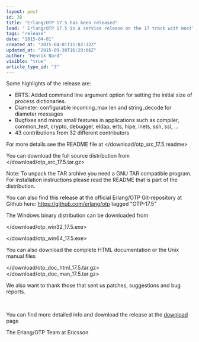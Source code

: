 ```yaml
---
layout: post
id: 38
title: "Erlang/OTP 17.5 has been released"
lead: " Erlang/OTP 17.5 is a service release on the 17 track with mostly bug fixes, but is does contain a number of new features and characteristics improvements as well"
tags: "release"
date: "2015-04-01"
created_at: "2015-04-01T11:02:32Z"
updated_at: "2015-09-30T16:29:06Z"
author: "Henrik Nord"
visible: "true"
article_type_id: "3"
---
```

 Some highlights of the release are:
* ERTS: Added command line argument option for setting the initial size of process dictionaries.
* Diameter: configurable incoming_max len and string_decode for diameter messages
* Bugfixes and minor small features in applications such as compiler, common_test, crypto, debugger, eldap, erts, hipe, inets, ssh, ssl, ...
* 43 contributions from 32 different contributors

 For more details see the README file at </download/otp_src_17.5.readme>

 You can download the full source distribution from </download/otp_src_17.5.tar.gz>

 Note: To unpack the TAR archive you need a GNU TAR compatible program. For installation instructions please read the README that is part of the distribution.

 You can also find this release at the official Erlang/OTP Git-repository at Github here: <https://github.com/erlang/otp> tagged "OTP-17.5"

 The Windows binary distribution can be downloaded from

</download/otp_win32_17.5.exe>

</download/otp_win64_17.5.exe>

 You can also download the complete HTML documentation or the Unix manual files 

</download/otp_doc_html_17.5.tar.gz>
</download/otp_doc_man_17.5.tar.gz>

 We also want to thank those that sent us patches, suggestions and bug reports.

  

 You can find more detailed info and download the release at the [download](/download.html) page

 The Erlang/OTP Team at Ericsson
